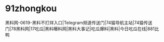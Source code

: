 # 91zhongkou
黑料网-0619-黑料不打烊入口|Telegram频道传送门|74猫导航主站|74猫传送门|78黑料网|17吃瓜|黑料曝料网|黑料大事记|吃瓜爆料|黑料|今日吃瓜在线|881比鸭
